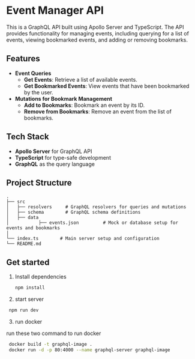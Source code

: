 # Event Manager API

This is a GraphQL API built using Apollo Server and TypeScript. The API provides functionality for managing events, including querying for a list of events, viewing bookmarked events, and adding or removing bookmarks.

## Features

- **Event Queries**
  - **Get Events**: Retrieve a list of available events.
  - **Get Bookmarked Events**: View events that have been bookmarked by the user.
- **Mutations for Bookmark Management**
  - **Add to Bookmarks**: Bookmark an event by its ID.
  - **Remove from Bookmarks**: Remove an event from the list of bookmarks.

## Tech Stack

- **Apollo Server** for GraphQL API
- **TypeScript** for type-safe development
- **GraphQL** as the query language

## Project Structure

```plaintext
.
├── src
│   ├── resolvers     # GraphQL resolvers for queries and mutations
│   ├── schema        # GraphQL schema definitions
│   ├── data
│           ├── events.json         # Mock or database setup for events and bookmarks
│
└── index.ts        # Main server setup and configuration
└── README.md
```

## Get started

1. Install dependencies

   ```bash
   npm install
   ```

2. start server

```bash
 npm run dev
```

3. run docker

run these two command to run docker

```bash
 docker build -t graphql-image .
 docker run -d -p 80:4000 --name graphql-server graphql-image
```
